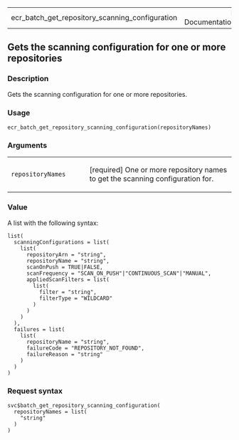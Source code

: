 <table style="width: 100%;">
<tbody>
<tr class="odd">
<td>ecr_batch_get_repository_scanning_configuration</td>
<td style="text-align: right;">R Documentation</td>
</tr>
</tbody>
</table>

## Gets the scanning configuration for one or more repositories

### Description

Gets the scanning configuration for one or more repositories.

### Usage

    ecr_batch_get_repository_scanning_configuration(repositoryNames)

### Arguments

<table>
<colgroup>
<col style="width: 35%" />
<col style="width: 65%" />
</colgroup>
<tbody>
<tr class="odd">
<td><code
id="ecr_batch_get_repository_scanning_configuration_:_repositoryNames">repositoryNames</code></td>
<td><p>[required] One or more repository names to get the scanning
configuration for.</p></td>
</tr>
</tbody>
</table>

### Value

A list with the following syntax:

    list(
      scanningConfigurations = list(
        list(
          repositoryArn = "string",
          repositoryName = "string",
          scanOnPush = TRUE|FALSE,
          scanFrequency = "SCAN_ON_PUSH"|"CONTINUOUS_SCAN"|"MANUAL",
          appliedScanFilters = list(
            list(
              filter = "string",
              filterType = "WILDCARD"
            )
          )
        )
      ),
      failures = list(
        list(
          repositoryName = "string",
          failureCode = "REPOSITORY_NOT_FOUND",
          failureReason = "string"
        )
      )
    )

### Request syntax

    svc$batch_get_repository_scanning_configuration(
      repositoryNames = list(
        "string"
      )
    )
